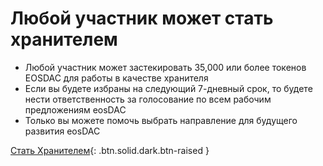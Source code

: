 **Любой участник** может стать **хранителем**
===

 * Любой участник может застекировать 35,000 или более токенов EOSDAC для работы в качестве хранителя
 * Если вы будете избраны на следующий 7-дневный срок, то будете нести ответственность за голосование по всем рабочим предложениям eosDAC
 * Только вы можете помочь выбрать направление для будущего развития eosDAC

[Стать Хранителем](https://members.eosdac.io){: .btn.solid.dark.btn-raised }
